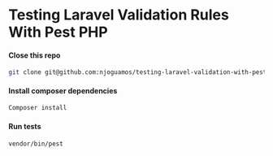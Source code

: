 # Testing Laravel Validation Rules With Pest PHP

#### Close this repo 
```bash
git clone git@github.com:njoguamos/testing-laravel-validation-with-pest-php.git
```

#### Install composer dependencies
```bash
Composer install
```

#### Run tests
```bash
vendor/bin/pest
```
